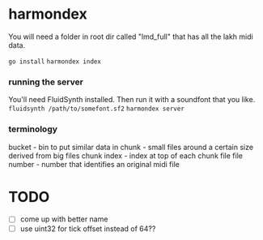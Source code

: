 # harmondex

You will need a folder in root dir called "lmd_full" that has all the lakh midi data.

`go install`
`harmondex index`

### running the server

You'll need FluidSynth installed. Then run it with a soundfont that you like.
`fluidsynth /path/to/somefont.sf2`
`harmondex server`

### terminology
bucket - bin to put similar data in
chunk - small files around a certain size derived from big files
chunk index - index at top of each chunk file
file number - number that identifies an original midi file


# TODO
 - [ ] come up with better name
 - [ ] use uint32 for tick offset instead of 64??
